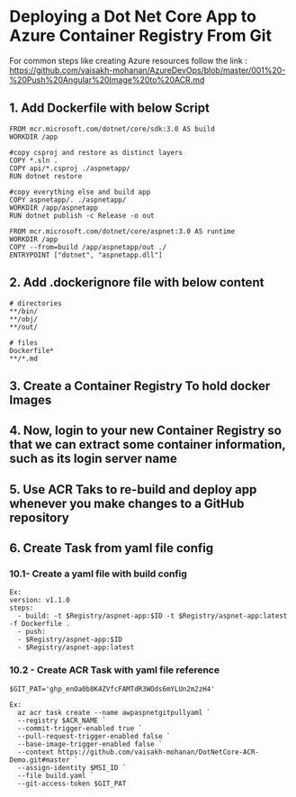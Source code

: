 
# Deploying a Dot Net Core App to Azure Container Registry From Git
For common steps like creating Azure resources follow the link : https://github.com/vaisakh-mohanan/AzureDevOps/blob/master/001%20-%20Push%20Angular%20Image%20to%20ACR.md

  ## 1. Add Dockerfile with below Script 

    FROM mcr.microsoft.com/dotnet/core/sdk:3.0 AS build
    WORKDIR /app

    #copy csproj and restore as distinct layers
    COPY *.sln .
    COPY api/*.csproj ./aspnetapp/
    RUN dotnet restore

    #copy everything else and build app
    COPY aspnetapp/. ./aspnetapp/
    WORKDIR /app/aspnetapp
    RUN dotnet publish -c Release -o out

    FROM mcr.microsoft.com/dotnet/core/aspnet:3.0 AS runtime
    WORKDIR /app
    COPY --from=build /app/aspnetapp/out ./
    ENTRYPOINT ["dotnet", "aspnetapp.dll"]
  
  ## 2. Add .dockerignore file with below content
  
    # directories
    **/bin/
    **/obj/
    **/out/

    # files
    Dockerfile*
    **/*.md
    
 ## 3. Create a Container Registry To hold docker Images
 
 ## 4. Now, login to your new Container Registry so that we can extract some container information, such as its login server name
 
 ## 5. Use ACR Taks to re-build and deploy app whenever you make changes to a GitHub repository
 
 ## 6. Create Task from yaml file config
 
  ### 10.1- Create a yaml file with build config
    Ex: 
    version: v1.1.0
    steps:
      - build: -t $Registry/aspnet-app:$ID -t $Registry/aspnet-app:latest -f Dockerfile .
      - push:
      - $Registry/aspnet-app:$ID
      - $Registry/aspnet-app:latest
		
  ### 10.2 - Create ACR Task with yaml file reference
  
    $GIT_PAT='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'

    Ex:
      az acr task create --name awpaspnetgitpullyaml `
      --registry $ACR_NAME `
      --commit-trigger-enabled true `
      --pull-request-trigger-enabled false `
      --base-image-trigger-enabled false `
      --context https://github.com/vaisakh-mohanan/DotNetCore-ACR-Demo.git#master `
      --assign-identity $MSI_ID `
      --file build.yaml `
      --git-access-token $GIT_PAT
 
 
 
 
 
 
 
 
 
 
 
 
 
 
